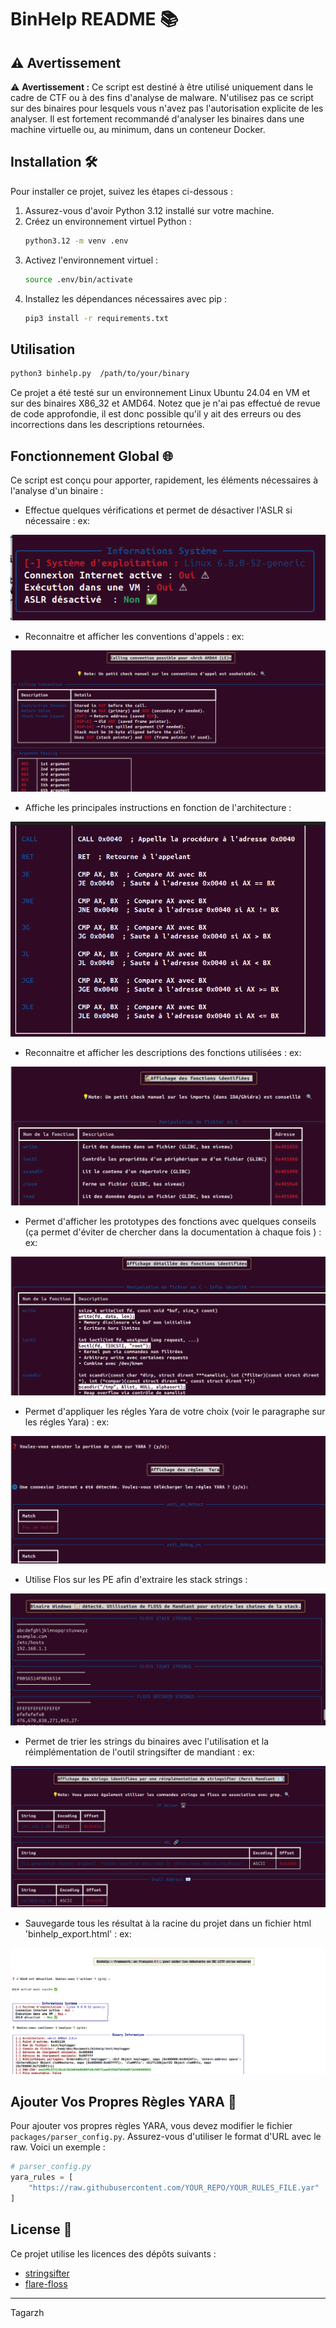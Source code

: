 # BinHelp README 📚

## ⚠️ Avertissement

⚠️ **Avertissement :** Ce script est destiné à être utilisé uniquement dans le cadre de CTF ou à des fins d'analyse de malware. N'utilisez pas ce script sur des binaires pour lesquels vous n'avez pas l'autorisation explicite de les analyser. Il est fortement recommandé d'analyser les binaires dans une machine virtuelle ou, au minimum, dans un conteneur Docker.

## Installation 🛠️

Pour installer ce projet, suivez les étapes ci-dessous :

1. Assurez-vous d'avoir Python 3.12 installé sur votre machine.
2. Créez un environnement virtuel Python :
   ```bash
   python3.12 -m venv .env
   ```
3. Activez l'environnement virtuel :
   ```bash
   source .env/bin/activate
   ```
4. Installez les dépendances nécessaires avec pip :
   ```bash
   pip3 install -r requirements.txt
   ```

## Utilisation

```bash
python3 binhelp.py  /path/to/your/binary
```

Ce projet a été testé sur un environnement Linux Ubuntu 24.04 en VM et sur des binaires X86_32 et AMD64. Notez que je n'ai pas effectué de revue de code approfondie, il est donc possible qu'il y ait des erreurs ou des incorrections dans les descriptions retournées.

## Fonctionnement Global 🌐

Ce script est conçu pour apporter, rapidement, les éléments nécessaires à l'analyse d'un binaire :

- Effectue quelques vérifications et permet de désactiver l'ASLR si nécessaire :
ex:

![alt text](attachments_readme/verifications.png)

- Reconnaitre et afficher les conventions d'appels : 
ex:

![alt text](attachments_readme/calling_convention.png)

- Affiche les principales instructions en fonction de l'architecture :

![alt text](attachments_readme/instruction_set.png)

- Reconnaitre et afficher les descriptions des fonctions utilisées :
ex:

![alt text](attachments_readme/identification_func.png)

- Permet d'afficher les prototypes des fonctions avec quelques conseils (ça permet d'éviter de chercher dans la documentation à chaque fois ) :
ex:

![alt text](attachments_readme/details_func.png)

- Permet d'appliquer les régles Yara de votre choix (voir le paragraphe sur les régles Yara) :
ex:

![alt text](attachments_readme/yara.png)

- Utilise Flos sur les PE afin d'extraire les stack strings :

![alt text](attachments_readme/floss_strings.png)

- Permet de trier les strings du binaires avec l'utilisation et la réimplémentation de l'outil stringsifter de mandiant :
ex:

![alt text](attachments_readme/strings.png)

- Sauvegarde tous les résultat à la racine du projet dans un fichier html 'binhelp_export.html' :
ex:

![alt text](attachments_readme/export.png)


## Ajouter Vos Propres Règles YARA 📝

Pour ajouter vos propres règles YARA, vous devez modifier le fichier `packages/parser_config.py`. Assurez-vous d'utiliser le format d'URL avec le raw. Voici un exemple :
```python
# parser_config.py
yara_rules = [
    "https://raw.githubusercontent.com/YOUR_REPO/YOUR_RULES_FILE.yar"
]
```

## License 📜

Ce projet utilise les licences des dépôts suivants :

- [stringsifter]((https://github.com/mandiant/stringsifter))
- [flare-floss]((https://github.com/mandiant/flare-floss))

---

Tagarzh 

